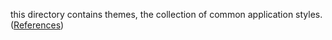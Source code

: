 this directory contains themes, the collection of common application styles. 
([References](https://styled-components.com/docs/advanced#theming))